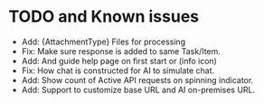 # TODO and Known issues

- Add: {AttachmentType} Files for processing
- Fix: Make sure response is added to same Task/Item.
- Add: And guide help page on first start or (info icon)
- Fix: How chat is constructed for AI to simulate chat.
- Add: Show count of Active API requests on spinning indicator.
- Add: Support to customize base URL and AI on-premises URL.
